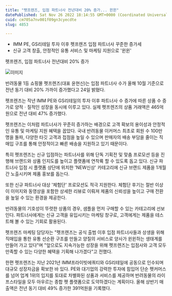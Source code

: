 ```yaml
---
title: "펫프렌즈, 입점 파트너사 전년대비 20% 증가... 윈윈"
datePublished: Sat Nov 26 2022 18:14:55 GMT+0000 (Coordinated Universal Time)
cuid: cm705a7nv001f09gn3cyecdte
slug: 4853

---
```



- IMM PE, GS리테일 투자 이후 펫프렌즈 입점 파트너사 꾸준한 증가세
- 신규 고객 창출, 안정적인 유통 서비스 및 마케팅 지원으로 '윈윈'

펫프렌즈, 입점 파트너사 전년대비 20% 증가

![이미지](https://cdn.hashnode.com/res/hashnode/image/upload/v1739257959888/9e46af92-9f74-41de-9e78-07d7a4e8400c.png)

반려동물 1등 쇼핑몰 펫프렌즈(대표 윤현신)는 입점 파트너사 수가 올해 10월 기준으로 전년 동기 대비 20% 가까이 증가했다고 24일 밝혔다.

펫프렌즈는 작년 IMM PE와 GS리테일의 투자 이후 파트너사 수 증가에 따른 상품 수 증가로 양적ㆍ질적인 성장을 동시에 이루고 있다. 실제 펫프렌즈의 상품 거래액은 465억 원으로 전년 대비 47% 증가했다.

펫프렌즈는 이처럼 파트너사가 꾸준히 증가하는 배경으로 고객 확보의 용이성과 안정적인 유통 및 마케팅 지원 혜택을 꼽았다. 국내 반려동물 이커머스 최초로 회원 수 100만 명을 돌파, 다양한 타깃 고객과 접점을 높일 수 있으며 판매자의 배송 부담을 줄이는 직매입 구조를 통해 안정적이고 빠른 배송을 지원하고 있기 때문이다.

특히 펫프렌즈는 신규 입점하는 파트너사를 위해 단독 기획전 및 맞춤 프로모션 등을 진행해 브랜드와 상품 인지도를 높이고 플랫폼에 연착륙 할 수 있도록 돕고 있다. 신규 파트너사 입점 시 플랫폼 상단에 위치한 'NEW신상' 카테고리에 신규 브랜드 제품을 1개월간 노출시키며 제품 홍보를 돕는다.

또한 신규 파트너사 대상 '체험단' 프로모션도 적극 지원한다. 체험단 후기는 절반 이상이 이미지와 동영상을 포함한 상세한 리뷰로 이뤄져 제품의 신뢰성을 높이고 구매 전환을 높일 수 있는 환경을 제공한다.

반려동물의 기호성이 뚜렷한 상품의 경우, 샘플을 먼저 구매할 수 있는 카테고리에 선보인다. 파트너사에게는 신규 고객을 유입시키는 마케팅 창구로, 고객에게는 제품을 테스트해 볼 수 있는 기회로 활용된다.

펫프렌즈 마케팅 담당자는 "펫프렌즈는 공식 출범 이후 입점 파트너사들과 상생을 위해 직매입을 통한 유통 선순환 구조를 만들고 양질의 서비스로 양사가 윈윈하는 생태계를 만들어 가고 있다"며 "앞으로도 지속가능한 성장을 위해 펫프렌즈는 입점사와 고객 모두 만족할 수 있는 다양한 혜택을 기획해 나가겠다"고 전했다.

한편 펫프렌즈는 지난 2021년 IMM프라이빗에쿼티와 GS리테일에 공동으로 인수되며 대규모 성장자금을 확보한 바 있다. PE와 대기업의 강력한 투자에 힘입어 단순 펫커머스를 넘어 업계 1위의 입지를 토대로 차별화된 상품과 서비스를 제공하며 반려동물의 라이프스타일을 모두 아우르는 종합 펫 플랫폼으로 도약하겠다는 계획이다. 올해 상반기 매출액은 전년 동기 대비 49% 증가한 391억원을 기록했다.